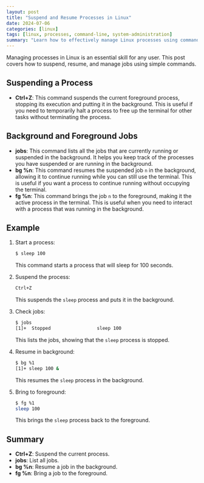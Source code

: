 ```yaml
---
layout: post
title: "Suspend and Resume Processes in Linux"
date: 2024-07-06
categories: [linux]
tags: [linux, processes, command-line, system-administration]
summary: "Learn how to effectively manage Linux processes using commands like Ctrl+Z, jobs, bg, and fg. Master the basics of process suspension and resumption."
---
```


Managing processes in Linux is an essential skill for any user. This post covers how to suspend, resume, and manage jobs using simple commands.

## Suspending a Process

- **Ctrl+Z**: This command suspends the current foreground process, stopping its execution and putting it in the background. This is useful if you need to temporarily halt a process to free up the terminal for other tasks without terminating the process.

## Background and Foreground Jobs

- **jobs**: This command lists all the jobs that are currently running or suspended in the background. It helps you keep track of the processes you have suspended or are running in the background.
- **bg %n**: This command resumes the suspended job `n` in the background, allowing it to continue running while you can still use the terminal. This is useful if you want a process to continue running without occupying the terminal.
- **fg %n**: This command brings the job `n` to the foreground, making it the active process in the terminal. This is useful when you need to interact with a process that was running in the background.

## Example

1. Start a process:
    ```sh
    $ sleep 100
    ```
    This command starts a process that will sleep for 100 seconds.

2. Suspend the process:
    ```sh
    Ctrl+Z
    ```
    This suspends the `sleep` process and puts it in the background.

3. Check jobs:
    ```sh
    $ jobs
    [1]+  Stopped                 sleep 100
    ```
    This lists the jobs, showing that the `sleep` process is stopped.

4. Resume in background:
    ```sh
    $ bg %1
    [1]+ sleep 100 &
    ```
    This resumes the `sleep` process in the background.

5. Bring to foreground:
    ```sh
    $ fg %1
    sleep 100
    ```
    This brings the `sleep` process back to the foreground.

## Summary

- **Ctrl+Z**: Suspend the current process.
- **jobs**: List all jobs.
- **bg %n**: Resume a job in the background.
- **fg %n**: Bring a job to the foreground.
